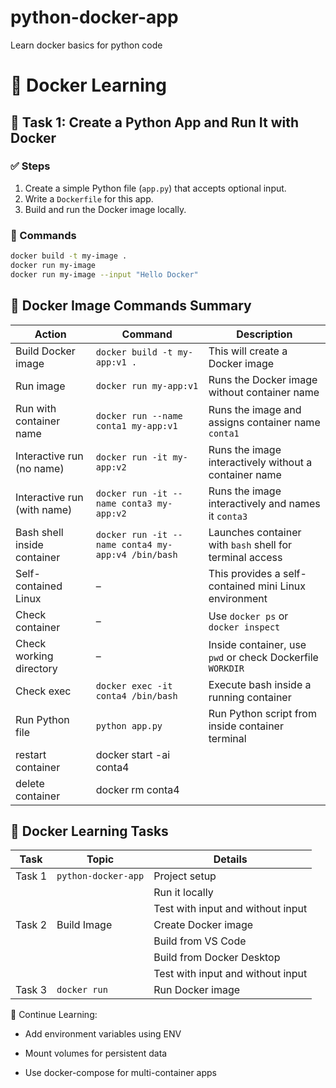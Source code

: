 # python-docker-app
Learn docker basics for python code

# 🐳 Docker Learning

## 🧪 Task 1: Create a Python App and Run It with Docker

### ✅ Steps
1. Create a simple Python file (`app.py`) that accepts optional input.
2. Write a `Dockerfile` for this app.
3. Build and run the Docker image locally.

### 🧾 Commands

```bash
docker build -t my-image .
docker run my-image
docker run my-image --input "Hello Docker"
```


## 🐳 Docker Image Commands Summary

| **Action**             | **Command**                                         | **Description**                                              |
|------------------------|------------------------------------------------------|--------------------------------------------------------------|
| Build Docker image     | `docker build -t my-app:v1 .`                        | This will create a Docker image                             |
| Run image              | `docker run my-app:v1`                               | Runs the Docker image without container name                |
| Run with container name| `docker run --name conta1 my-app:v1`                | Runs the image and assigns container name `conta1`          |
| Interactive run (no name) | `docker run -it my-app:v2`                        | Runs the image interactively without a container name       |
| Interactive run (with name) | `docker run -it --name conta3 my-app:v2`       | Runs the image interactively and names it `conta3`          |
| Bash shell inside container | `docker run -it --name conta4 my-app:v4 /bin/bash` | Launches container with `bash` shell for terminal access    |
| Self-contained Linux   | –                                                    | This provides a self-contained mini Linux environment       |
| Check container        | –                                                    | Use `docker ps` or `docker inspect`                         |
| Check working directory| –                                                    | Inside container, use `pwd` or check Dockerfile `WORKDIR`   |
| Check exec             | `docker exec -it conta4 /bin/bash`                  | Execute bash inside a running container                     |
| Run Python file        | `python app.py`                                     | Run Python script from inside container terminal            |
| restart container	     |docker start -ai conta4
|delete container	     |docker rm conta4



## 🧪 Docker Learning Tasks

| **Task** | **Topic**           | **Details**                                          |
|----------|---------------------|-------------------------------------------------------|
| Task 1   | `python-docker-app` | Project setup                                        |
|          |                     | Run it locally                                       |
|          |                     | Test with input and without input                    |
| Task 2   | Build Image          | Create Docker image                                 |
|          |                     | Build from VS Code                                  |
|          |                     | Build from Docker Desktop                           |
|          |                     | Test with input and without input                    |
| Task 3   | `docker run`         | Run Docker image                                    |




🎯 Continue Learning:

- Add environment variables using ENV

- Mount volumes for persistent data

- Use docker-compose for multi-container apps

